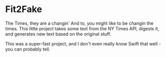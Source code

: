 # Fit2Fake
The Times, they are a changin' And to, you might like to be changin
 the times. This little project takes some text from the NY Times API, digests it, and generates new text based on the original stuff. 

This was a super-fast project, and I don't even really know Swift that well - you can probably tell.

 
